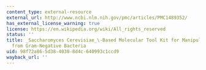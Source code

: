 ```yaml
---
content_type: external-resource
external_url: http://www.ncbi.nlm.nih.gov/pmc/articles/PMC1489352/
has_external_license_warning: true
license: https://en.wikipedia.org/wiki/All_rights_reserved
status: ''
title: _Saccharomyces Cerevisiae_\-Based Molecular Tool Kit for Manipulation of Genes
  from Gram-Negative Bacteria
uid: 98f72a86-5d38-4030-8d4c-640993c1ccd9
wayback_url: ''
---
```

